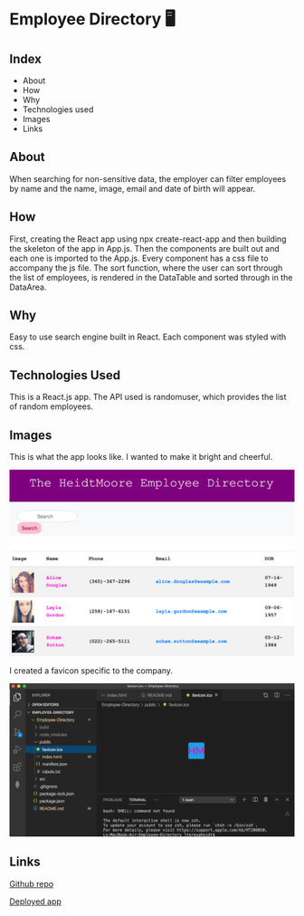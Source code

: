 # Employee Directory 🖥

## Index
* About
* How
* Why
* Technologies used
* Images
* Links

## About
When searching for non-sensitive data, the employer can filter employees by name and the name, image, email and date of birth will appear.

## How
First, creating the React app using npx create-react-app and then building the skeleton of the app in App.js. Then the components are built out and each one is imported to the App.js. Every component has a css file to accompany the js file.
The sort function, where the user can sort through the list of employees, is rendered in the DataTable and sorted through in the DataArea.

## Why
Easy to use search engine built in React. Each component was styled with css.

## Technologies Used
This is a React.js app. The API used is randomuser, which provides the list of random employees.

## Images
This is what the app looks like. I wanted to make it bright and cheerful.

![screenshot](imgs/directory.png)

I created a favicon specific to the company.

![screenshot](imgs/favicon.png)

## Links
[Github repo](https://github.com/teresaheidt/Employee-Directory.git)

[Deployed app](https://teresaheidt.github.io/Employee-Directory/)
